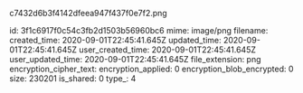c7432d6b3f4142dfeea947f437f0e7f2.png

id: 3f1c6917f0c54c3fb2d1503b56960bc6
mime: image/png
filename: 
created_time: 2020-09-01T22:45:41.645Z
updated_time: 2020-09-01T22:45:41.645Z
user_created_time: 2020-09-01T22:45:41.645Z
user_updated_time: 2020-09-01T22:45:41.645Z
file_extension: png
encryption_cipher_text: 
encryption_applied: 0
encryption_blob_encrypted: 0
size: 230201
is_shared: 0
type_: 4